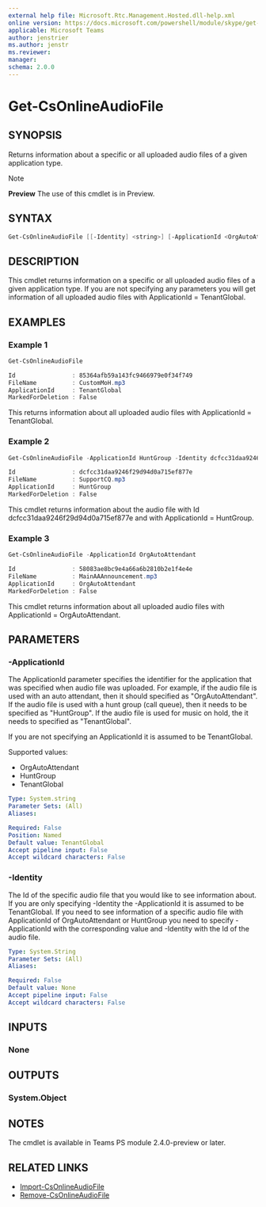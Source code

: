 ```yaml
---
external help file: Microsoft.Rtc.Management.Hosted.dll-help.xml 
online version: https://docs.microsoft.com/powershell/module/skype/get-csonlineaudiofile
applicable: Microsoft Teams
author: jenstrier
ms.author: jenstr
ms.reviewer: 
manager:
schema: 2.0.0
---
```


# Get-CsOnlineAudioFile

## SYNOPSIS
Returns information about a specific or all uploaded audio files of a given application type.

> [!NOTE]
> **Preview** The use of this cmdlet is in Preview.
  
## SYNTAX

```powershell
Get-CsOnlineAudioFile [[-Identity] <string>] [-ApplicationId <OrgAutoAttendant | HuntGroup | TenantGlobal>] [<CommonParameters>]
```

## DESCRIPTION
This cmdlet returns information on a specific or all uploaded audio files of a given application type. If you are not specifying any parameters you will get information of all uploaded audio files with ApplicationId = TenantGlobal.

## EXAMPLES

### Example 1
```powershell
Get-CsOnlineAudioFile

Id                : 85364afb59a143fc9466979e0f34f749
FileName          : CustomMoH.mp3
ApplicationId     : TenantGlobal
MarkedForDeletion : False
```
This returns information about all uploaded audio files with ApplicationId = TenantGlobal.

### Example 2
```powershell
Get-CsOnlineAudioFile -ApplicationId HuntGroup -Identity dcfcc31daa9246f29d94d0a715ef877e

Id                : dcfcc31daa9246f29d94d0a715ef877e
FileName          : SupportCQ.mp3
ApplicationId     : HuntGroup
MarkedForDeletion : False
```
This cmdlet returns information about the audio file with Id dcfcc31daa9246f29d94d0a715ef877e and with ApplicationId = HuntGroup.

### Example 3
```powershell
Get-CsOnlineAudioFile -ApplicationId OrgAutoAttendant

Id                : 58083ae8bc9e4a66a6b2810b2e1f4e4e
FileName          : MainAAAnnouncement.mp3
ApplicationId     : OrgAutoAttendant
MarkedForDeletion : False
```
This cmdlet returns information about all uploaded audio files with ApplicationId = OrgAutoAttendant.

## PARAMETERS

### -ApplicationId
The ApplicationId parameter specifies the identifier for the application that was specified when audio file was uploaded. For example, if the audio file is used with an auto attendant, then it should specified as "OrgAutoAttendant".
If the audio file is used with a hunt group (call queue), then it needs to be specified as "HuntGroup". If the audio file is used for music on hold, the it needs to specified as "TenantGlobal".

If you are not specifying an ApplicationId it is assumed to be TenantGlobal.

Supported values:

- OrgAutoAttendant
- HuntGroup
- TenantGlobal

```yaml
Type: System.string
Parameter Sets: (All)
Aliases:

Required: False
Position: Named
Default value: TenantGlobal
Accept pipeline input: False
Accept wildcard characters: False
``````

### -Identity
The Id of the specific audio file that you would like to see information about. If you are only specifying -Identity the -ApplicationId it is assumed to be TenantGlobal. 
If you need to see information of a specific audio file with ApplicationId of OrgAutoAttendant or HuntGroup you need to specify -ApplicationId with the corresponding value and -Identity with the Id of the audio file.

```yaml
Type: System.String
Parameter Sets: (All)
Aliases:

Required: False
Default value: None
Accept pipeline input: False
Accept wildcard characters: False
```


## INPUTS

### None

## OUTPUTS

### System.Object

## NOTES
The cmdlet is available in Teams PS module 2.4.0-preview or later.

## RELATED LINKS
- [Import-CsOnlineAudioFile](Import-CsOnlineAudioFile.md)
- [Remove-CsOnlineAudioFile](Remove-CsOnlineAudioFile.md)
